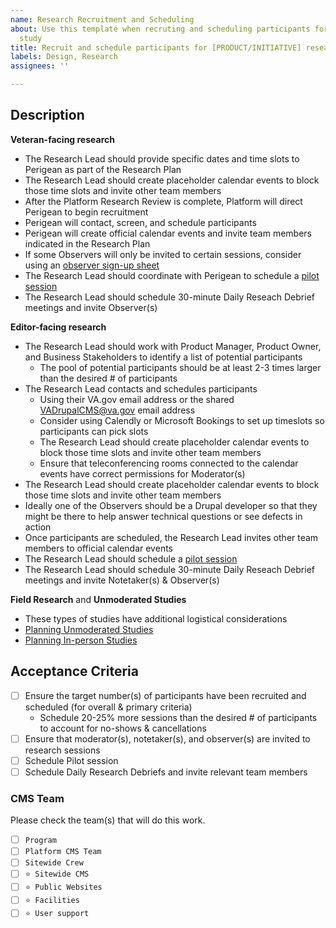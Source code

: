```yaml
---
name: Research Recruitment and Scheduling
about: Use this template when recruting and scheduling participants for a research
  study
title: Recruit and schedule participants for [PRODUCT/INITIATIVE] research
labels: Design, Research
assignees: ''

---
```


## Description

**Veteran-facing research** 
* The Research Lead should provide specific dates and time slots to Perigean as part of the Research Plan
* The Research Lead should create placeholder calendar events to block those time slots and invite other team members 
* After the Platform Research Review is complete, Platform will direct Perigean to begin recruitment
* Perigean will contact, screen, and schedule participants
* Perigean will create official calendar events and invite team members indicated in the Research Plan 
* If some Observers will only be invited to certain sessions, consider using an [observer sign-up sheet](https://github.com/department-of-veterans-affairs/va.gov-team/blob/master/products/facilities/regional-offices/research/observer_schedule_template.xlsx)
* The Research Lead should coordinate with Perigean to schedule a [pilot session](https://depo-platform-documentation.scrollhelp.site/research-design/research-checklist#ResearchChecklist-4.Runapilotsession)
* The Research Lead should schedule 30-minute Daily Reseach Debrief meetings and invite Observer(s)

**Editor-facing research**
* The Research Lead should work with Product Manager, Product Owner, and Business Stakeholders to identify a list of potential participants
  * The pool of potential participants should be at least 2-3 times larger than the desired # of participants
* The Research Lead contacts and schedules participants 
  * Using their VA.gov email address or the shared VADrupalCMS@va.gov email address
  * Consider using Calendly or Microsoft Bookings to set up timeslots so participants can pick slots
  * The Research Lead should create placeholder calendar events to block those time slots and invite other team members
  * Ensure that teleconferencing rooms connected to the calendar events have correct permissions for Moderator(s)
* The Research Lead should create placeholder calendar events to block those time slots and invite other team members 
* Ideally one of the Observers should be a Drupal developer so that they might be there to help answer technical questions or see defects in action
* Once participants are scheduled, the Research Lead invites other team members to official calendar events
* The Research Lead should schedule a [pilot session](https://depo-platform-documentation.scrollhelp.site/research-design/research-checklist#ResearchChecklist-4.Runapilotsession)
* The Research Lead should schedule 30-minute Daily Reseach Debrief meetings and invite Notetaker(s) & Observer(s)

**Field Research** and **Unmoderated Studies**
* These types of studies have additional logistical considerations
* [Planning Unmoderated Studies](https://depo-platform-documentation.scrollhelp.site/research-design/planning-unmoderated-studies)
* [Planning In-person Studies](https://depo-platform-documentation.scrollhelp.site/research-design/recruiting-participants#RecruitingParticipants-In-personmoderatedstudies)

## Acceptance Criteria
- [ ] Ensure the target number(s) of participants have been recruited and scheduled (for overall & primary criteria)
  - Schedule 20-25% more sessions than the desired # of participants to account for no-shows & cancellations 
- [ ] Ensure that moderator(s), notetaker(s), and observer(s) are invited to research sessions
- [ ] Schedule Pilot session
- [ ] Schedule Daily Research Debriefs and invite relevant team members 

### CMS Team
Please check the team(s) that will do this work.

- [ ] `Program`
- [ ] `Platform CMS Team`
- [ ] `Sitewide Crew`
- [ ] `⭐️ Sitewide CMS`
- [ ] `⭐️ Public Websites`
- [ ] `⭐️ Facilities`
- [ ] `⭐️ User support`
